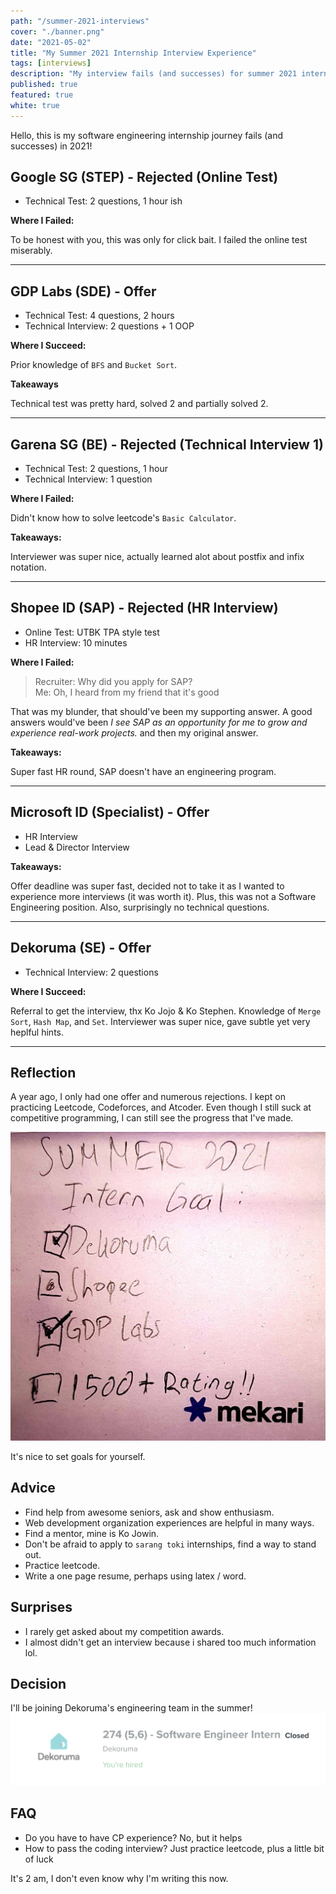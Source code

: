 ```yaml
---
path: "/summer-2021-interviews"
cover: "./banner.png"
date: "2021-05-02"
title: "My Summer 2021 Internship Interview Experience"
tags: [interviews]
description: "My interview fails (and successes) for summer 2021 internship"
published: true
featured: true
white: true
---
```


Hello, this is my software engineering internship journey fails (and successes) in 2021!

## Google SG (STEP) - **Rejected** (Online Test)

- Technical Test: 2 questions, 1 hour ish

**Where I Failed:**

To be honest with you, this was only for click bait. I failed the online test miserably.

---

## GDP Labs (SDE) - **Offer**

- Technical Test: 4 questions, 2 hours
- Technical Interview: 2 questions + 1 OOP

**Where I Succeed:**

Prior knowledge of `BFS` and `Bucket Sort`.

**Takeaways**

Technical test was pretty hard, solved 2 and partially solved 2.

---

## Garena SG (BE) - **Rejected** (Technical Interview 1)

- Technical Test: 2 questions, 1 hour
- Technical Interview: 1 question

**Where I Failed:**

Didn't know how to solve leetcode's `Basic Calculator`.

**Takeaways:**

Interviewer was super nice, actually learned alot about postfix and infix notation.

---

## Shopee ID (SAP) - **Rejected** (HR Interview)

- Online Test: UTBK TPA style test
- HR Interview: 10 minutes

**Where I Failed:**

> Recruiter: Why did you apply for SAP?<br>
> Me: Oh, I heard from my friend that it's good

That was my blunder, that should've been my supporting answer. A good answers would've been _I see SAP as an opportunity for me to grow and experience real-work projects._ and then my original answer.

**Takeaways:**

Super fast HR round, SAP doesn't have an engineering program.

---

## Microsoft ID (Specialist) - **Offer**

- HR Interview
- Lead & Director Interview

**Takeaways:**

Offer deadline was super fast, decided not to take it as I wanted to experience more interviews (it was worth it). Plus, this was not a Software Engineering position. Also, surprisingly no technical questions.

---

## Dekoruma (SE) - **Offer**

- Technical Interview: 2 questions

**Where I Succeed:**

Referral to get the interview, thx Ko Jojo & Ko Stephen. Knowledge of `Merge Sort`, `Hash Map`, and `Set`. Interviewer was super nice, gave subtle yet very heplful hints.

---

## Reflection

A year ago, I only had one offer and numerous rejections. I kept on practicing Leetcode, Codeforces, and Atcoder. Even though I still suck at competitive programming, I can still see the progress that I've made.

![bob](./postit.jpg)

It's nice to set goals for yourself.

## Advice

- Find help from awesome seniors, ask and show enthusiasm.
- Web development organization experiences are helpful in many ways.
- Find a mentor, mine is Ko Jowin.
- Don't be afraid to apply to `sarang toki` internships, find a way to stand out.
- Practice leetcode.
- Write a one page resume, perhaps using latex / word.

## Surprises

- I rarely get asked about my competition awards.
- I almost didn't get an interview because i shared too much information lol.

## Decision

I'll be joining Dekoruma's engineering team in the summer!
![dekoruma](./dekoruma-kalibrr.png)

## FAQ

- Do you have to have CP experience? No, but it helps
- How to pass the coding interview? Just practice leetcode, plus a little bit of luck

It's 2 am, I don't even know why I'm writing this now.
